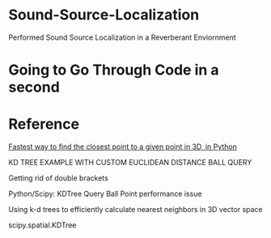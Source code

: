 # Sound-Source-Localization
Performed Sound Source Localization in a Reverberant Enviornment

# Going to Go Through Code in a second

# Reference

[Fastest way to find the closest point to a given point in 3D, in Python](https://stackoverflow.com/questions/2641206/fastest-way-to-find-the-closest-point-to-a-given-point-in-3d-in-python?rq=1)

KD TREE EXAMPLE WITH CUSTOM EUCLIDEAN DISTANCE BALL QUERY

Getting rid of double brackets

Python/Scipy: KDTree Query Ball Point performance issue

Using k-d trees to efficiently calculate nearest neighbors in 3D vector space

scipy.spatial.KDTree 
